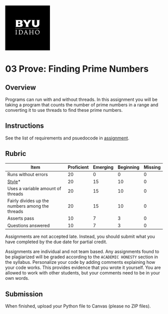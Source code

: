 ![](../../banner.png)

# 03 Prove: Finding Prime Numbers

## Overview

Programs can run with and without threads.  In this assignment you will be taking a program that counts the number of prime numbers in a range and converting it to use threads to find these prime numbers.

## Instructions

See the list of requirements and psuedocode in [assignment](assignment.py).

## Rubric

Item | Proficient | Emerging | Beginning | Missing
--- | --- | --- | --- | ---
Runs without errors | 20 | 0 | 0 | 0
[Style](../../style.md)* | 20 | 15 | 10 | 0
Uses a variable amount of threads | 20 | 15 | 10 | 0
Fairly divides up the numbers among the threads | 20 | 15 | 10 | 0
Asserts pass | 10 | 7 | 3 | 0
Questions answered | 10 | 7 | 3 | 0

Assignments are not accepted late. Instead, you should submit what you have completed by the due date for partial credit.

Assignments are individual and not team based.  Any assignments found to be plagiarized will be graded according to the `ACADEMIC HONESTY` section in the syllabus. Personalize your code by adding comments explaining how your code works. This provides evidence that you wrote it yourself. You are allowed to work with other students, but your comments need to be in your own words.

## Submission

When finished, upload your Python file to Canvas (please no ZIP files).

